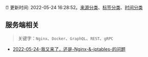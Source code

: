 :alarm_clock: 更新时间: 2022-05-24 16:28:52。[来源分类](../README.md)、[标签分类](../TAGS.md)、[时间分类](../TIMELINE.md)

## 服务端相关


> 关键字：`Nginx`、`Docker`、`GraphQL`、`REST`、`gRPC`



- [2022-05-24-我又来了，还是-Nginx-&-iptables-的问题](https://www.v2ex.com/t/855073) 